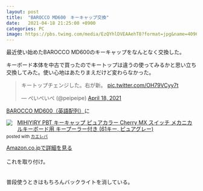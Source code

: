 ```yaml
---
layout: post
title:  "BAROCCO MD600　キーキャップ交換"
date:   2021-04-18 21:25:00 +0900
categories: PC
image: https://pbs.twimg.com/media/EzQYhlDVEAAehT8?format=jpg&name=4096x4096
---
```

最近使い始めたBAROCCO MD600のキーキャップをなんとなく交換した。


キーボード本体を中古で買ったのでキートップは違うの使ってみるかと思い立ち交換してみた。使い心地はあたりまえだけど変わらなかった。
<blockquote class="twitter-tweet"><p lang="ja" dir="ltr">キートップチェンジした。右が新。 <a href="https://t.co/OH79VCyy7t">pic.twitter.com/OH79VCyy7t</a></p>&mdash; ぺいぺいぺ (@peipeipe) <a href="https://twitter.com/peipeipe/status/1383757960669655044?ref_src=twsrc%5Etfw">April 18, 2021</a></blockquote> <script async src="https://platform.twitter.com/widgets.js" charset="utf-8"></script>


[BAROCCO MD600（英語配列）](https://archisite.co.jp/products/mistel/barocco-md600-en/)に<br/>
<div class="krb-amzlt-box" style="margin-bottom:0px;"><div class="krb-amzlt-image" style="float:left;margin:0px 12px 1px 0px;"><a href="https://www.amazon.co.jp/dp/B08KG2C89S?&linkCode=li2&tag=peipeipe-22&linkId=24247ac9e21ec1f329956f2231b015f5&language=ja_JP&ref_=as_li_ss_il" target="_blank" rel="nofollow" rel="nofollow"><img border="0" src="//ws-fe.amazon-adsystem.com/widgets/q?_encoding=UTF8&ASIN=B08KG2C89S&Format= _SL250_&ID=AsinImage&MarketPlace=JP&ServiceVersion=20070822&WS=1&tag=peipeipe-22&language=ja_JP" ></a><img src="https://ir-jp.amazon-adsystem.com/e/ir?t=peipeipe-22&language=ja_JP&l=li2&o=9&a=B08KG2C89S" width="1" height="1" border="0" alt="" style="border:none !important; margin:0px !important;" /></div><div class="krb-amzlt-info" style="line-height:120%; margin-bottom: 10px"><div class="krb-amzlt-name" style="margin-bottom:10px;line-height:120%"><a href="https://www.amazon.co.jp/dp/B08KG2C89S?&linkCode=li2&tag=peipeipe-22&linkId=24247ac9e21ec1f329956f2231b015f5&language=ja_JP&ref_=as_li_ss_il" name="amazletlink" target="_blank" rel="nofollow" rel="nofollow">MIHIYIRY PBT キーキャップ ピュアカラー Cherry MX スイッチ メカニカルキーボード用 キープーラー付き (61キー, ピュアグレー)</a><div class="krb-amzlt-powered-date" style="font-size:80%;margin-top:5px;line-height:120%">posted with <a href="https://kaereba.com/wind/" title="amazlet" target="_blank" rel="nofollow" rel="nofollow">カエレバ</a></div></div><div class="krb-amzlt-detail"></div><div class="krb-amzlt-sub-info" style="float: left;"><div class="krb-amzlt-link" style="margin-top: 5px"><a href="https://www.amazon.co.jp/dp/B08KG2C89S?&linkCode=li2&tag=peipeipe-22&linkId=24247ac9e21ec1f329956f2231b015f5&language=ja_JP&ref_=as_li_ss_il" name="amazletlink" target="_blank" rel="nofollow" rel="nofollow">Amazon.co.jpで詳細を見る</a></div></div></div><div class="krb-amzlt-footer" style="clear: left"></div></div><br/>
これを取り付け。<br/>
<br/><br/>
普段使うときはもちろんバックライトを消している。